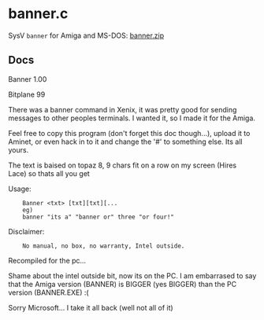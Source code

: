 # banner.c

SysV `banner` for Amiga and MS-DOS: [banner.zip](banner.zip)

## Docs

Banner 1.00

Bitplane 99

There was a banner command in Xenix, it was pretty good for sending messages
to other peoples terminals.
I wanted it, so I made it for the Amiga.

Feel free to copy this program (don't forget this doc though...), upload it
to Aminet, or even hack in to it and change the '#' to something else.
Its all yours.

The text is baised on topaz 8, 9 chars fit on a row on my screen (Hires Lace)
so thats all you get

Usage:

        Banner <txt> [txt][txt][...
        eg)
        banner "its a" "banner or" three "or four!"


Disclaimer:

        No manual, no box, no warranty, Intel outside.


Recompiled for the pc...

Shame about the intel outside bit, now its on the PC.
I am embarrased to say that the Amiga version (BANNER) is BIGGER
(yes BIGGER) than the PC version (BANNER.EXE) :(

Sorry Microsoft... I take it all back
(well not all of it)

